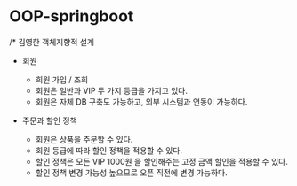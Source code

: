# OOP-springboot
/* 김영한 객체지향적 설계 

- 회원
   - 회원 가입 / 조회
   - 회원은 일반과 VIP 두 가지 등급을 가지고 있다.
   - 회원은 자체 DB 구축도 가능하고, 외부 시스템과 연동이 가능하다.
 
- 주문과 할인 정책
   - 회원은 상품을 주문할 수 있다.
   - 회원 등급에 따라 할인 정책을 적용할 수 있다.
   - 할인 정책은 모든 VIP 1000원 을 할인해주는 고정 금액 할인을 적용할 수 있다.
   - 할인 정책 변경 가능성 높으므로 오픈 직전에 변경 가능하다.
 
